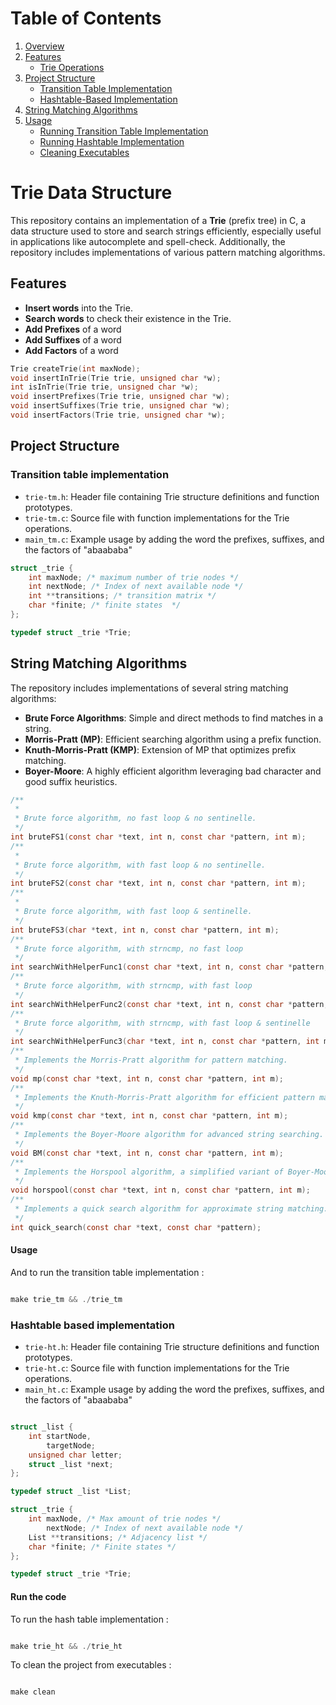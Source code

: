 # Table of Contents

1. [Overview](#overview)
2. [Features](#features)
   - [Trie Operations](#trie-operations)
3. [Project Structure](#project-structure)
   - [Transition Table Implementation](#transition-table-implementation)
   - [Hashtable-Based Implementation](#hashtable-based-implementation)
4. [String Matching Algorithms](#string-matching-algorithms)
5. [Usage](#usage)
   - [Running Transition Table Implementation](#running-transition-table-implementation)
   - [Running Hashtable Implementation](#running-hashtable-implementation)
   - [Cleaning Executables](#cleaning-executables)

# Trie Data Structure

This repository contains an implementation of a **Trie** (prefix tree) in C, a data structure used to store and search strings efficiently, especially useful in applications like autocomplete and spell-check. Additionally, the repository includes implementations of various pattern matching algorithms.

## Features

- **Insert words** into the Trie.
- **Search words** to check their existence in the Trie.
- **Add Prefixes** of a word
- **Add Suffixes** of a word
- **Add Factors** of a word


```c
Trie createTrie(int maxNode);
void insertInTrie(Trie trie, unsigned char *w);
int isInTrie(Trie trie, unsigned char *w);
void insertPrefixes(Trie trie, unsigned char *w);
void insertSuffixes(Trie trie, unsigned char *w);
void insertFactors(Trie trie, unsigned char *w);
```

## Project Structure

### Transition table implementation

- `trie-tm.h`: Header file containing Trie structure definitions and function prototypes.
- `trie-tm.c`: Source file with function implementations for the Trie operations.
- `main_tm.c`: Example usage by adding the word the prefixes, suffixes, and the factors of "abaababa"


```c
struct _trie {
	int maxNode; /* maximum number of trie nodes */
	int nextNode; /* Index of next available node */
	int **transitions; /* transition matrix */
	char *finite; /* finite states  */
};

typedef struct _trie *Trie;

```

## String Matching Algorithms

The repository includes implementations of several string matching algorithms:

- **Brute Force Algorithms**: Simple and direct methods to find matches in a string.
- **Morris-Pratt (MP)**: Efficient searching algorithm using a prefix function.
- **Knuth-Morris-Pratt (KMP)**: Extension of MP that optimizes prefix matching.
- **Boyer-Moore**: A highly efficient algorithm leveraging bad character and good suffix heuristics.

```c
/**
 *
 * Brute force algorithm, no fast loop & no sentinelle.
 */
int bruteFS1(const char *text, int n, const char *pattern, int m);
/**
 *
 * Brute force algorithm, with fast loop & no sentinelle.
 */
int bruteFS2(const char *text, int n, const char *pattern, int m);
/**
 *
 * Brute force algorithm, with fast loop & sentinelle.
 */
int bruteFS3(char *text, int n, const char *pattern, int m);
/**
 * Brute force algorithm, with strncmp, no fast loop
 */
int searchWithHelperFunc1(const char *text, int n, const char *pattern, int m);
/**
 * Brute force algorithm, with strncmp, with fast loop
 */
int searchWithHelperFunc2(const char *text, int n, const char *pattern, int m);
/**
 * Brute force algorithm, with strncmp, with fast loop & sentinelle
 */
int searchWithHelperFunc3(char *text, int n, const char *pattern, int m);
/**
 * Implements the Morris-Pratt algorithm for pattern matching.
 */
void mp(const char *text, int n, const char *pattern, int m);
/**
 * Implements the Knuth-Morris-Pratt algorithm for efficient pattern matching.
 */
void kmp(const char *text, int n, const char *pattern, int m);
/**
 * Implements the Boyer-Moore algorithm for advanced string searching.
 */
void BM(const char *text, int n, const char *pattern, int m);
/**
 * Implements the Horspool algorithm, a simplified variant of Boyer-Moore.
 */
void horspool(const char *text, int n, const char *pattern, int m);
/**
 * Implements a quick search algorithm for approximate string matching.
 */
int quick_search(const char *text, const char *pattern);
```


#### Usage

And to run the transition table implementation :

```c

make trie_tm && ./trie_tm

```

### Hashtable based implementation

- `trie-ht.h`: Header file containing Trie structure definitions and function prototypes.
- `trie-ht.c`: Source file with function implementations for the Trie operations.
- `main_ht.c`: Example usage by adding the word the prefixes, suffixes, and the factors of "abaababa"

```c

struct _list {
    int startNode,
        targetNode;
    unsigned char letter;
    struct _list *next;
};

typedef struct _list *List;

struct _trie {
    int maxNode, /* Max amount of trie nodes */
        nextNode; /* Index of next available node */
    List **transitions; /* Adjacency list */
    char *finite; /* Finite states */
};

typedef struct _trie *Trie;

```


#### Run the code

To run the hash table implementation :


```c

make trie_ht && ./trie_ht

```

To clean the project from executables :

```c

make clean

```



